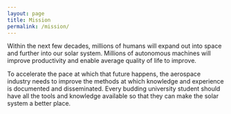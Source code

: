 ```yaml
---
layout: page
title: Mission
permalink: /mission/
---
```


Within the next few decades, millions of humans will expand out into space and further into our solar system. Millions of autonomous machines will improve productivity and enable average quality of life to improve. 

To accelerate the pace at which that future happens, the aerospace industry needs to improve the methods at which knowledge and experience is documented and disseminated. Every budding university student should have all the tools and knowledge available so that they can make the solar system a better place. 

